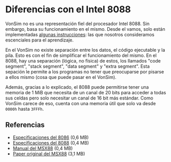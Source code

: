 # Diferencias con el Intel 8088

VonSim no es una representación fiel del procesador Intel 8088. Sin embargo, basa su funcionamiento en el mismo. Desde el vamos, solo están implementadas [algunas instrucciones](/como-usar/instrucciones/listado): las que nosotros consideramos escenciales para el aprendizaje.

En el VonSim no existe separación entre los datos, el código ejecutable y la pila. Esto es con el fin de simplificar el funcionamiento del mismo. En el 8088, hay una separación (lógica, no física) de estos, los llamados "code segment", "stack segment", "data segment" y "extra segment". Esta sepación le permite a los programas no tener que preocuparse por pisarse a ellos mismo (cosa que puede pasar en el VonSim).

Además, gracias a lo explicado, el 8088 puede permitirse tener una memoria de 1 MiB que necesita de un canal de 20 bits para acceder a todas sus celdas pero solo necesitar un canal de 16 bit más estándar. Como VonSim carece de eso, cuenta con una memoria útil que solo va desde `0000h` hasta `3FFFh`.

## Referencias

- [Especificaciones del 8086](/8086_Intel.pdf) (0,6 MB)
- [Especificaciones del 8088](/231456-006.pdf) (0,4 MB)
- [Manual del MSX88](/Manual-MSX88.pdf) (0,4 MB)
- [Paper original del MSX88](/msx88-original-paper.pdf) (3,1 MB)